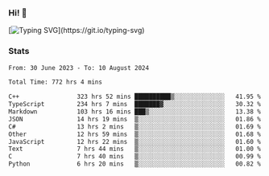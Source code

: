 ### Hi!  👋

[![Typing SVG](https://readme-typing-svg.herokuapp.com?font=Fira+Code&pause=1000&width=435&lines=Hello!+I'm+Texiwustion.)](https://git.io/typing-svg)

### Stats

<!--START_SECTION:waka-->

```txt
From: 30 June 2023 - To: 10 August 2024

Total Time: 772 hrs 4 mins

C++                323 hrs 52 mins ██████████▒░░░░░░░░░░░░░░   41.95 %
TypeScript         234 hrs 7 mins  ███████▓░░░░░░░░░░░░░░░░░   30.32 %
Markdown           103 hrs 16 mins ███▒░░░░░░░░░░░░░░░░░░░░░   13.38 %
JSON               14 hrs 19 mins  ▒░░░░░░░░░░░░░░░░░░░░░░░░   01.86 %
C#                 13 hrs 2 mins   ▒░░░░░░░░░░░░░░░░░░░░░░░░   01.69 %
Other              12 hrs 59 mins  ▒░░░░░░░░░░░░░░░░░░░░░░░░   01.68 %
JavaScript         12 hrs 22 mins  ▒░░░░░░░░░░░░░░░░░░░░░░░░   01.60 %
Text               7 hrs 44 mins   ▒░░░░░░░░░░░░░░░░░░░░░░░░   01.00 %
C                  7 hrs 40 mins   ▒░░░░░░░░░░░░░░░░░░░░░░░░   00.99 %
Python             6 hrs 20 mins   ▒░░░░░░░░░░░░░░░░░░░░░░░░   00.82 %
```

<!--END_SECTION:waka-->

